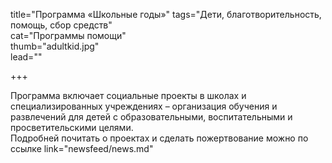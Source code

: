 title="Программа «Школьные годы»" tags="Дети, благотворительность, помощь, сбор средств"  
cat="Программы помощи"  
thumb="adultkid.jpg"  
lead=""  

+++

Программа включает социальные проекты в школах и специализированных учреждениях – организация обучения и развлечений для детей с образовательными, воспитательными и просветительскими целями.  
Подробней почитать о проектах и сделать пожертвование можно по ссылке link="newsfeed/news.md"
